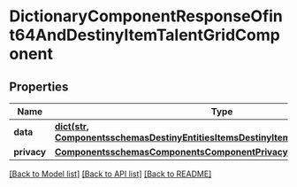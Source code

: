 # DictionaryComponentResponseOfint64AndDestinyItemTalentGridComponent

## Properties
Name | Type | Description | Notes
------------ | ------------- | ------------- | -------------
**data** | [**dict(str, ComponentsschemasDestinyEntitiesItemsDestinyItemTalentGridComponent)**](ComponentsschemasDestinyEntitiesItemsDestinyItemTalentGridComponent.md) |  | [optional] 
**privacy** | [**ComponentsschemasComponentsComponentPrivacySetting**](ComponentsschemasComponentsComponentPrivacySetting.md) |  | [optional] 

[[Back to Model list]](../README.md#documentation-for-models) [[Back to API list]](../README.md#documentation-for-api-endpoints) [[Back to README]](../README.md)


